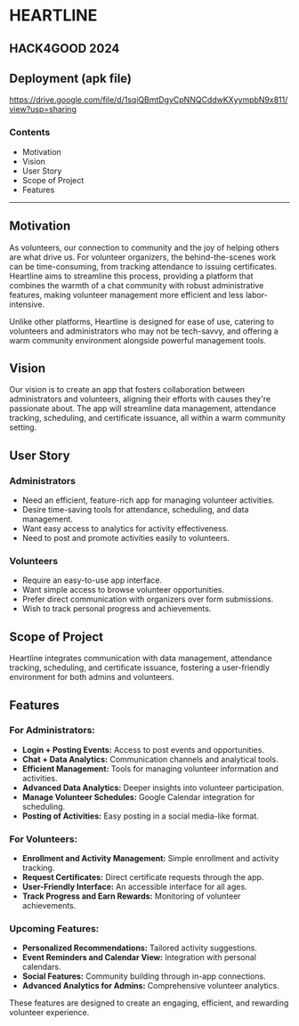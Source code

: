 # HEARTLINE

## HACK4GOOD 2024

## Deployment (apk file)
https://drive.google.com/file/d/1sqiQBmtDgyCpNNQCddwKXyympbN9x811/view?usp=sharing 

### Contents

- Motivation
- Vision
- User Story
- Scope of Project
- Features

---

## Motivation 

As volunteers, our connection to community and the joy of helping others are what drive us. For volunteer organizers, the behind-the-scenes work can be time-consuming, from tracking attendance to issuing certificates. Heartline aims to streamline this process, providing a platform that combines the warmth of a chat community with robust administrative features, making volunteer management more efficient and less labor-intensive.

Unlike other platforms, Heartline is designed for ease of use, catering to volunteers and administrators who may not be tech-savvy, and offering a warm community environment alongside powerful management tools.

## Vision 

Our vision is to create an app that fosters collaboration between administrators and volunteers, aligning their efforts with causes they're passionate about. The app will streamline data management, attendance tracking, scheduling, and certificate issuance, all within a warm community setting.

## User Story

### Administrators

- Need an efficient, feature-rich app for managing volunteer activities.
- Desire time-saving tools for attendance, scheduling, and data management.
- Want easy access to analytics for activity effectiveness.
- Need to post and promote activities easily to volunteers.

### Volunteers

- Require an easy-to-use app interface.
- Want simple access to browse volunteer opportunities.
- Prefer direct communication with organizers over form submissions.
- Wish to track personal progress and achievements.

## Scope of Project 

Heartline integrates communication with data management, attendance tracking, scheduling, and certificate issuance, fostering a user-friendly environment for both admins and volunteers.

## Features 

### For Administrators:

- **Login + Posting Events:** Access to post events and opportunities.
- **Chat + Data Analytics:** Communication channels and analytical tools.
- **Efficient Management:** Tools for managing volunteer information and activities.
- **Advanced Data Analytics:** Deeper insights into volunteer participation.
- **Manage Volunteer Schedules:** Google Calendar integration for scheduling.
- **Posting of Activities:** Easy posting in a social media-like format.

### For Volunteers:

- **Enrollment and Activity Management:** Simple enrollment and activity tracking.
- **Request Certificates:** Direct certificate requests through the app.
- **User-Friendly Interface:** An accessible interface for all ages.
- **Track Progress and Earn Rewards:** Monitoring of volunteer achievements.

### Upcoming Features:

- **Personalized Recommendations:** Tailored activity suggestions.
- **Event Reminders and Calendar View:** Integration with personal calendars.
- **Social Features:** Community building through in-app connections.
- **Advanced Analytics for Admins:** Comprehensive volunteer analytics.

These features are designed to create an engaging, efficient, and rewarding volunteer experience.
